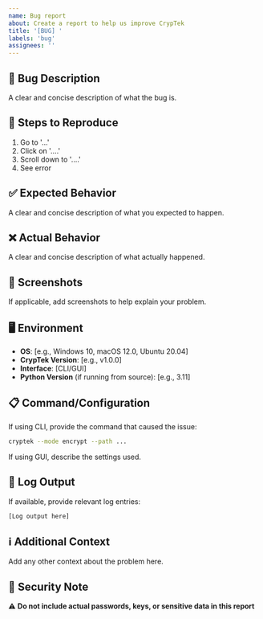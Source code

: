 ```yaml
---
name: Bug report
about: Create a report to help us improve CrypTek
title: '[BUG] '
labels: 'bug'
assignees: ''
---
```


## 🐛 Bug Description
A clear and concise description of what the bug is.

## 🔄 Steps to Reproduce
1. Go to '...'
2. Click on '....'
3. Scroll down to '....'
4. See error

## ✅ Expected Behavior
A clear and concise description of what you expected to happen.

## ❌ Actual Behavior
A clear and concise description of what actually happened.

## 📸 Screenshots
If applicable, add screenshots to help explain your problem.

## 🖥️ Environment
- **OS**: [e.g., Windows 10, macOS 12.0, Ubuntu 20.04]
- **CrypTek Version**: [e.g., v1.0.0]
- **Interface**: [CLI/GUI]
- **Python Version** (if running from source): [e.g., 3.11]

## 📋 Command/Configuration
If using CLI, provide the command that caused the issue:
```bash
cryptek --mode encrypt --path ...
```

If using GUI, describe the settings used.

## 📄 Log Output
If available, provide relevant log entries:
```
[Log output here]
```

## ℹ️ Additional Context
Add any other context about the problem here.

## 🔐 Security Note
⚠️ **Do not include actual passwords, keys, or sensitive data in this report**